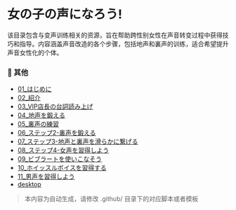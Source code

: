 # 女の子の声になろう!

该目录包含与变声训练相关的资源，旨在帮助跨性别女性在声音转变过程中获得技巧和指导。内容涵盖声音改造的各个步骤，包括地声和裏声的训练，适合希望提升声音女性化的个体。


### 📎 其他

- [01_はじめに](01_はじめに.wma)
- [02_紹介](02_紹介.wma)
- [03_VIP店長の台詞読み上げ](03_VIP店長の台詞読み上げ.wma)
- [04_地声を鍛える](04_地声を鍛える.wma)
- [05_裏声の練習](05_裏声の練習.wma)
- [06_ステップ2-裏声を鍛える](06_ステップ2-裏声を鍛える.wma)
- [07_ステップ3-地声と裏声を滑らかに繋げる](07_ステップ3-地声と裏声を滑らかに繋げる.wma)
- [08_ステップ4-女声を習得しよう](08_ステップ4-女声を習得しよう.wma)
- [09_ビブラートを使いこなそう](09_ビブラートを使いこなそう.wma)
- [10_ホイッスルボイスを習得する](10_ホイッスルボイスを習得する.wma)
- [11_男声を習得しよう](11_男声を習得しよう.wma)
- [desktop](desktop.ini)

> 本内容为自动生成，请修改 .github/ 目录下的对应脚本或者模板
